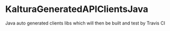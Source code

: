 # KalturaGeneratedAPIClientsJava
Java auto generated clients libs which will then be built and test by Travis CI
